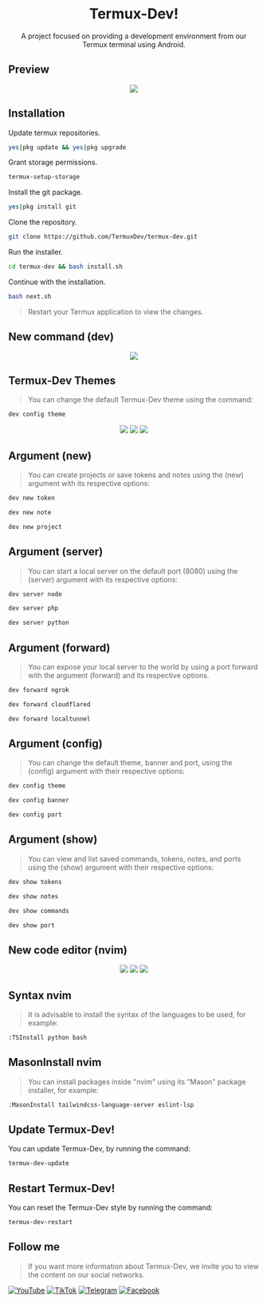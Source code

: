 <h1 align="center">Termux-Dev!</h1>
<p align="center">A project focused on providing a development environment from our Termux terminal using Android.</p>
<h2>Preview</h2>
<p align="center">
<img src="https://github.com/TermuxDev/termux-dev/blob/main/public/logo.jpg">
</p>
<h2>Installation</h2>

Update termux repositories.

```bash
yes|pkg update && yes|pkg upgrade
```

Grant storage permissions.
```bash
termux-setup-storage
```

Install the git package.
```bash
yes|pkg install git
```

Clone the repository.
```bash
git clone https://github.com/TermuxDev/termux-dev.git
```

Run the installer.
```bash
cd termux-dev && bash install.sh
```

Continue with the installation.
```bash
bash next.sh
```

> Restart your Termux application to view the changes.

<h2>New command (dev)</h2>
<p align="center">
<img src="https://github.com/TermuxDev/termux-dev/blob/main/public/dev-command.jpg">
</p>

<h2>Termux-Dev Themes</h2>

> You can change the default Termux-Dev theme using the command:

```bash
dev config theme
```

<p align="center">
<img src="https://github.com/TermuxDev/termux-dev/blob/main/public/logo-blue.jpg">
<img src="https://github.com/TermuxDev/termux-dev/blob/main/public/logo-green.jpg">
<img src="https://github.com/TermuxDev/termux-dev/blob/main/public/logo-cyan.jpg">
</p>

<h2>Argument (new)</h2>

> You can create projects or save tokens and notes using the (new) argument with its respective options:

```bash
dev new token
```

```bash
dev new note
```

```bash
dev new project
```

<h2>Argument (server)</h2>

> You can start a local server on the default port (8080) using the (server) argument with its respective options:

```bash
dev server node
```

```bash
dev server php
```

```bash
dev server python
```

<h2>Argument (forward)</h2>

> You can expose your local server to the world by using a port forward with the argument (forward) and its respective options.

```bash
dev forward ngrok
```

```bash
dev forward cloudflared
```

```bash
dev forward localtunnel
```

<h2>Argument (config)</h2>

> You can change the default theme, banner and port, using the (config) argument with their respective options:

```bash
dev config theme
```

```bash
dev config banner
```

```bash
dev config port
```

<h2>Argument (show)</h2>

> You can view and list saved commands, tokens, notes, and ports using the (show) argument with their respective options:

```bash
dev show tokens
```

```bash
dev show notes
```

```bash
dev show commands
```

```bash
dev show port
```

<h2>New code editor (nvim)</h2>
<p align="center">
<img src="https://github.com/TermuxDev/termux-dev/blob/main/public/nvim-alt-h.jpg">
<img src="https://github.com/TermuxDev/termux-dev/blob/main/public/nvim-alt-i.jpg">
<img src="https://github.com/TermuxDev/termux-dev/blob/main/public/nvim-ctrl-n.jpg">
</p>

<h2>Syntax nvim</h2>

> It is advisable to install the syntax of the languages to be used, for example:

```bash
:TSInstall python bash
```

<h2>MasonInstall nvim</h2>

> You can install packages inside "nvim" using its "Mason" package installer, for example:

```bash
:MasonInstall tailwindcss-language-server eslint-lsp
```

<h2>Update Termux-Dev!</h2>

You can update Termux-Dev, by running the command:

```bash
termux-dev-update
```

<h2>Restart Termux-Dev!</h2>

You can reset the Termux-Dev style by running the command:

```bash
termux-dev-restart
```

<h2>Follow me</h2>

> If you want more information about Termux-Dev, we invite you to view the content on our social networks.

<p align="left">
  <a href="https://youtube.com/@TermuxDev00"><img alt="YouTube" src="https://img.shields.io/badge/YouTube-%23c4302b"></a>
  <a href="https://tiktok.com/@termuxdev00"><img alt="TikTok" src="https://img.shields.io/badge/TikTok-black"></a>
  <a href="https://t.me/termuxdev00"><img alt="Telegram" src="https://img.shields.io/badge/Telegram-%23229ED9"></a>
  <a href="https://www.facebook.com/termuxdev00"><img alt="Facebook" src="https://img.shields.io/badge/Facebook-%233b5998"></a>
</p>

